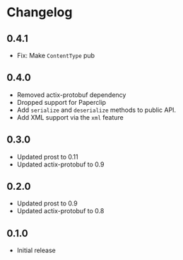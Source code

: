 # Changelog

## 0.4.1
- Fix: Make `ContentType` pub

## 0.4.0
- Removed actix-protobuf dependency
- Dropped support for Paperclip
- Add `serialize` and `deserialize` methods to public API.
- Add XML support via the `xml` feature

## 0.3.0
- Updated prost to 0.11
- Updated actix-protobuf to 0.9

## 0.2.0
- Updated prost to 0.9
- Updated actix-protobuf to 0.8

## 0.1.0
- Initial release
